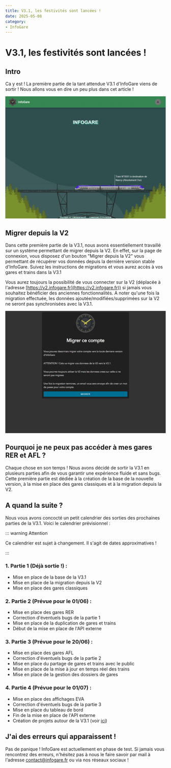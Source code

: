 ```yaml
---
title: V3.1, les festivités sont lancées !
date: 2025-05-08
category:
- InfoGare
---
```

# V3.1, les festivités sont lancées !

## Intro

Ca y est ! La première partie de la tant attendue V3.1 d'InfoGare viens de sortir ! Nous allons vous en dire un peu plus dans cet article !

![Page d'accueil de la V3.1](../../.vuepress/public/assets/images/v3-1/homepage.png)

## Migrer depuis la V2

Dans cette première partie de la V3.1, nous avons essentiellement travaillé sur un système permettant de migrer depuis la V2. En effet, sur la page de connexion, vous disposez d'un bouton "Migrer depuis la V2" vous permettant de récupérer vos données depuis la dernière version stable d'InfoGare. Suivez les instructions de migrations et vous aurez accès à vos gares et trains dans la V3.1

Vous aurez toujours la possibilité de vous connecter sur la V2 (déplacée à l'adresse [https://v2.infogare.fr](https://v2.infogare.fr)) si jamais vous souhaitez bénéficier des anciennes fonctionnalités. A noter qu'une fois la migration effectuée, les données ajoutée/modifiées/supprimées sur la V2 ne seront pas synchronisées avec la V3.1.

![Page de migration](../../.vuepress/public/assets/images/v3-1/auth_migrate.png)

## Pourquoi je ne peux pas accéder à mes gares RER et AFL ?

Chaque chose en son temps ! Nous avons décidé de sortir la V3.1 en plusieurs parties afin de vous garantir une expérience fluide et sans bugs. Cette première partie est dédiée à la création de la base de la nouvelle version, à la mise en place des gares classiques et à la migration depuis la V2. 

## A quand la suite ?

Nous vous avons concocté un petit calendrier des sorties des prochaines parties de la V3.1. Voici le calendrier prévisionnel :

::: warning Attention

Ce calendrier est sujet à changement. Il s'agit de dates approximatives !

:::

### 1. Partie 1 (Déjà sortie !) :

- Mise en place de la base de la V3.1
- Mise en place de la migration depuis la V2
- Mise en place des gares classiques

### 2. Partie 2 (Prévue pour le 01/06) :

- Mise en place des gares RER
- Correction d'éventuels bugs de la partie 1
- Mise en place de la duplication de gares et trains
- Début de la mise en place de l'API externe

### 3. Partie 3 (Prévue pour le 20/06) :

- Mise en place des gares AFL
- Correction d'éventuels bugs de la partie 2
- Mise en place du partage de gares et trains avec le public
- Mise en place de la mise à jour en temps réel des trains
- Mise en place de la gestion des dossiers de gares

### 4. Partie 4 (Prévue pour le 01/07) :

- Mise en place des affichages EVA
- Correction d'éventuels bugs de la partie 3
- Mise en place du tableau de bord
- Fin de la mise en place de l'API externe
- Création de projets autour de la V3.1 (voir [ici](/posts/InfoGare/V3.html#ce-qui-va-arriver-dans-le-courant-de-lannee))

## J'ai des erreurs qui apparaissent !

Pas de panique ! InfoGare est actuellement en phase de test. Si jamais vous rencontrez des erreurs, n'hésitez pas à nous le faire savoir par mail à l'adresse [contact@infogare.fr](mailto:contact@infogare.fr) ou via nos réseaux sociaux !